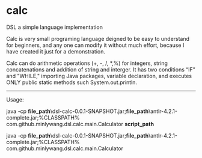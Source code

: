 calc
====

DSL a simple language implementation

Calc is very small programing language deigned to be easy to understand for beginners, and any one can modify it without much effort, because I have created it just for a demonstration.

Calc can do arithmetic operations (+, -, /, *,%) for integers, string concatenations and addition of string and interger. It has two conditions “IF” and "WHILE," importing Java packages, 
variable declaration, and executes ONLY public static methods such System.out.println.
<hr/>
Usage:

java -cp <b>file_path</b>\dsl-calc-0.0.1-SNAPSHOT.jar;<b>file_path</b>\antlr-4.2.1-complete.jar;%CLASSPATH%   com.github.minlywang.dsl.calc.main.Calculator <b>script_path</b>

java -cp <b>file_path</b>\dsl-calc-0.0.1-SNAPSHOT.jar;<b>file_path</b>\antlr-4.2.1-complete.jar;%CLASSPATH%   com.github.minlywang.dsl.calc.main.Calculator


